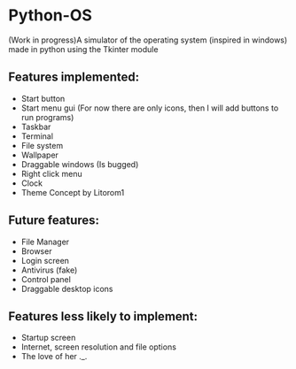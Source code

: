 # Python-OS
(Work in progress)A simulator of the operating system (inspired in windows) made in python using the Tkinter module

## Features implemented:
- Start button
- Start menu gui (For now there are only icons, then I will add buttons to run programs)
- Taskbar
- Terminal
- File system
- Wallpaper
- Draggable windows (Is bugged)
- Right click menu
- Clock
- Theme Concept by Litorom1

## Future features:
- File Manager
- Browser
- Login screen
- Antivirus (fake)
- Control panel
- Draggable desktop icons

## Features less likely to implement:
- Startup screen
- Internet, screen resolution and file options
- The love of her ._.
